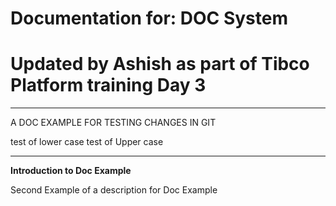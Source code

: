 # Documentation for: DOC System
# Updated by Ashish as part of Tibco Platform training Day 3

---

A DOC EXAMPLE FOR TESTING CHANGES IN GIT

test of lower case 
test of Upper case

---

**Introduction to Doc Example**

Second Example of a description for Doc Example
